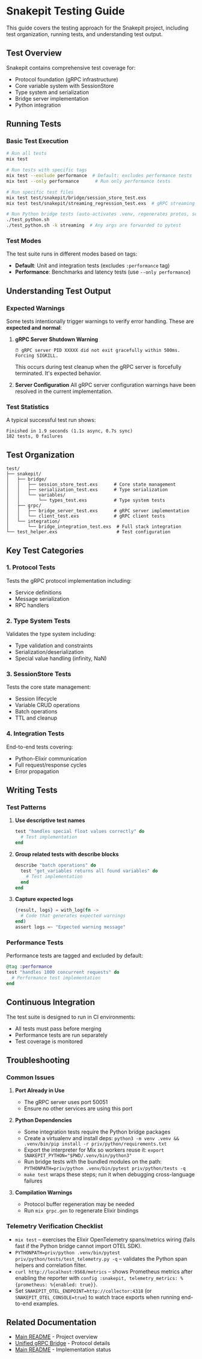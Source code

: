 # Snakepit Testing Guide

This guide covers the testing approach for the Snakepit project, including test organization, running tests, and understanding test output.

## Test Overview

Snakepit contains comprehensive test coverage for:
- Protocol foundation (gRPC infrastructure)
- Core variable system with SessionStore
- Type system and serialization
- Bridge server implementation
- Python integration

## Running Tests

### Basic Test Execution
```bash
# Run all tests
mix test

# Run tests with specific tags
mix test --exclude performance  # Default: excludes performance tests
mix test --only performance      # Run only performance tests

# Run specific test files
mix test test/snakepit/bridge/session_store_test.exs
mix test test/snakepit/streaming_regression_test.exs  # gRPC streaming regression

# Run Python bridge tests (auto-activates .venv, regenerates protos, sets PYTHONPATH)
./test_python.sh
./test_python.sh -k streaming  # Any args are forwarded to pytest
```

### Test Modes

The test suite runs in different modes based on tags:
- **Default**: Unit and integration tests (excludes `:performance` tag)
- **Performance**: Benchmarks and latency tests (use `--only performance`)

## Understanding Test Output

### Expected Warnings

Some tests intentionally trigger warnings to verify error handling. These are **expected and normal**:

1. **gRPC Server Shutdown Warning**
   ```
   ⏰ gRPC server PID XXXXX did not exit gracefully within 500ms. Forcing SIGKILL.
   ```
   This occurs during test cleanup when the gRPC server is forcefully terminated. It's expected behavior.

2. **Server Configuration**
   All gRPC server configuration warnings have been resolved in the current implementation.

### Test Statistics

A typical successful test run shows:
```
Finished in 1.9 seconds (1.1s async, 0.7s sync)
182 tests, 0 failures
```

## Test Organization

```
test/
├── snakepit/
│   ├── bridge/
│   │   ├── session_store_test.exs      # Core state management
│   │   ├── serialization_test.exs      # Type serialization
│   │   └── variables/
│   │       └── types_test.exs          # Type system tests
│   ├── grpc/
│   │   ├── bridge_server_test.exs      # gRPC server implementation
│   │   └── client_test.exs             # gRPC client tests
│   └── integration/
│       └── bridge_integration_test.exs  # Full stack integration
└── test_helper.exs                      # Test configuration
```

## Key Test Categories

### 1. Protocol Tests
Tests the gRPC protocol implementation including:
- Service definitions
- Message serialization
- RPC handlers

### 2. Type System Tests
Validates the type system including:
- Type validation and constraints
- Serialization/deserialization
- Special value handling (infinity, NaN)

### 3. SessionStore Tests
Tests the core state management:
- Session lifecycle
- Variable CRUD operations
- Batch operations
- TTL and cleanup

### 4. Integration Tests
End-to-end tests covering:
- Python-Elixir communication
- Full request/response cycles
- Error propagation

## Writing Tests

### Test Patterns

1. **Use descriptive test names**
   ```elixir
   test "handles special float values correctly" do
     # Test implementation
   end
   ```

2. **Group related tests with describe blocks**
   ```elixir
   describe "batch operations" do
     test "get_variables returns all found variables" do
       # Test implementation
     end
   end
   ```

3. **Capture expected logs**
   ```elixir
   {result, logs} = with_log(fn ->
     # Code that generates expected warnings
   end)
   assert logs =~ "Expected warning message"
   ```

### Performance Tests

Performance tests are tagged and excluded by default:
```elixir
@tag :performance
test "handles 1000 concurrent requests" do
  # Performance test implementation
end
```

## Continuous Integration

The test suite is designed to run in CI environments:
- All tests must pass before merging
- Performance tests are run separately
- Test coverage is monitored

## Troubleshooting

### Common Issues

1. **Port Already in Use**
   - The gRPC server uses port 50051
   - Ensure no other services are using this port

2. **Python Dependencies**
   - Some integration tests require the Python bridge packages
   - Create a virtualenv and install deps: `python3 -m venv .venv && .venv/bin/pip install -r priv/python/requirements.txt`
   - Export the interpreter for Mix so workers reuse it: `export SNAKEPIT_PYTHON="$PWD/.venv/bin/python3"`
   - Run bridge tests with the bundled modules on the path: `PYTHONPATH=priv/python .venv/bin/pytest priv/python/tests -q`
   - `make test` wraps these steps; run it when debugging cross-language failures

3. **Compilation Warnings**
   - Protocol buffer regeneration may be needed
   - Run `mix grpc.gen` to regenerate Elixir bindings

### Telemetry Verification Checklist

- `mix test` – exercises the Elixir OpenTelemetry spans/metrics wiring (fails fast if the Python bridge cannot import OTEL SDK).
- `PYTHONPATH=priv/python .venv/bin/pytest priv/python/tests/test_telemetry.py -q` – validates the Python span helpers and correlation filter.
- `curl http://localhost:9568/metrics` – shows Prometheus metrics after enabling the reporter with `config :snakepit, telemetry_metrics: %{prometheus: %{enabled: true}}`.
- Set `SNAKEPIT_OTEL_ENDPOINT=http://collector:4318` (or `SNAKEPIT_OTEL_CONSOLE=true`) to watch trace exports when running end-to-end examples.

## Related Documentation

- [Main README](README.md) - Project overview
- [Unified gRPC Bridge](README_UNIFIED_GRPC_BRIDGE.md) - Protocol details
- [Main README](README.md) - Implementation status
